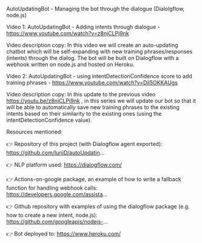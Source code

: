 AutoUpdatingBot - Managing the bot through the dialogue (Dialolgflow, node.js)

Video 1: AutoUpdatingBot - Adding intents through dialogue - https://www.youtube.com/watch?v=z8njCLPj9nk

Video description copy:
In this video we will create an auto-updating chatbot which will be self-expanding with new training phrases/responses (intents) through the dialog. The bot will be built on Dialogflow with a webhook written on node.js and hosted on Heroku.

Video 2: AutoUpdatingBot - using intentDetectionConfidence score to add training phrases - https://www.youtube.com/watch?v=Dil5OKKAUgs

Video description copy:
In this update to the previous video https://youtu.be/z8njCLPj9nk , in this series we will update our
bot so that it will be able to automatically save new training phrases to the existing intents based on their similarity to the existing ones (using the intentDetectionConfidence value).

Resources mentioned:

👉 Repository of this project (with Dialogflow agent exported): https://github.com/IuriiD/autoUpdatin...

👉 NLP platform used: https://dialogflow.com/

👉 Actions-on-google package, an example of how to write a fallback function for handling webhook calls: https://developers.google.com/assista...

👉 Github repository with examples of using the dialogflow package (e.g. how to create a new intent, node.js): https://github.com/googleapis/nodejs-...

👉 Bot deployed to: https://www.heroku.com/